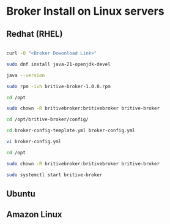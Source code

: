 # Broker Install on Linux servers

## Redhat (RHEL)

```bash

curl -O "<Broker Dowonload Link>"

sudo dnf install java-21-openjdk-devel

java --version

sudo rpm -ivh britive-broker-1.0.0.rpm

cd /opt

sudo chown -R britivebroker:britivebroker britive-broker

cd /opt/britive-broker/config/

cd broker-config-template.yml broker-config.yml

vi broker-config.yml

cd /opt

sudo chown -R britivebroker:britivebroker britive-broker

sudo systemctl start britive-broker


```


## Ubuntu


## Amazon Linux